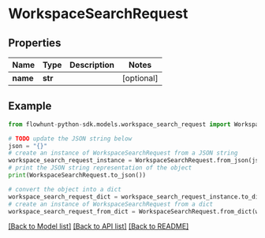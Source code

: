 # WorkspaceSearchRequest


## Properties

Name | Type | Description | Notes
------------ | ------------- | ------------- | -------------
**name** | **str** |  | [optional] 

## Example

```python
from flowhunt-python-sdk.models.workspace_search_request import WorkspaceSearchRequest

# TODO update the JSON string below
json = "{}"
# create an instance of WorkspaceSearchRequest from a JSON string
workspace_search_request_instance = WorkspaceSearchRequest.from_json(json)
# print the JSON string representation of the object
print(WorkspaceSearchRequest.to_json())

# convert the object into a dict
workspace_search_request_dict = workspace_search_request_instance.to_dict()
# create an instance of WorkspaceSearchRequest from a dict
workspace_search_request_from_dict = WorkspaceSearchRequest.from_dict(workspace_search_request_dict)
```
[[Back to Model list]](../README.md#documentation-for-models) [[Back to API list]](../README.md#documentation-for-api-endpoints) [[Back to README]](../README.md)


